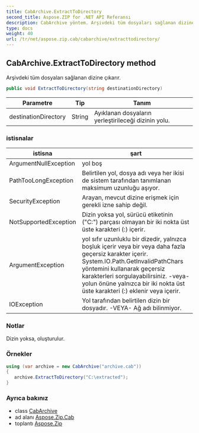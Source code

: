 ```yaml
---
title: CabArchive.ExtractToDirectory
second_title: Aspose.ZIP for .NET API Referansı
description: CabArchive yöntem. Arşivdeki tüm dosyaları sağlanan dizine çıkarır.
type: docs
weight: 40
url: /tr/net/aspose.zip.cab/cabarchive/extracttodirectory/
---
```

## CabArchive.ExtractToDirectory method

Arşivdeki tüm dosyaları sağlanan dizine çıkarır.

```csharp
public void ExtractToDirectory(string destinationDirectory)
```

| Parametre | Tip | Tanım |
| --- | --- | --- |
| destinationDirectory | String | Ayıklanan dosyaların yerleştirileceği dizinin yolu. |

### istisnalar

| istisna | şart |
| --- | --- |
| ArgumentNullException | yol boş |
| PathTooLongException | Belirtilen yol, dosya adı veya her ikisi de sistem tarafından tanımlanan maksimum uzunluğu aşıyor. |
| SecurityException | Arayan, mevcut dizine erişmek için gerekli izne sahip değil. |
| NotSupportedException | Dizin yoksa yol, sürücü etiketinin ("C:\") parçası olmayan bir iki nokta üst üste karakteri (:) içerir. |
| ArgumentException | yol sıfır uzunluklu bir dizedir, yalnızca boşluk içerir veya bir veya daha fazla geçersiz karakter içerir. System.IO.Path.GetInvalidPathChars yöntemini kullanarak geçersiz karakterleri sorgulayabilirsiniz. -veya- yolun önüne yalnızca bir iki nokta üst üste karakteri (:) eklenir veya içerir. |
| IOException | Yol tarafından belirtilen dizin bir dosyadır. -VEYA- Ağ adı bilinmiyor. |

### Notlar

Dizin yoksa, oluşturulur.

### Örnekler

```csharp
using (var archive = new CabArchive("archive.cab")) 
{ 
   archive.ExtractToDirectory("C:\extracted");
}
```

### Ayrıca bakınız

* class [CabArchive](../)
* ad alanı [Aspose.Zip.Cab](../../cabarchive/)
* toplantı [Aspose.Zip](../../../)


